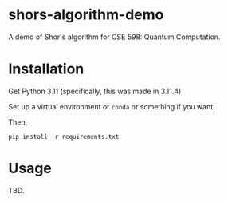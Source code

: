 # shors-algorithm-demo

A demo of Shor's algorithm for CSE 598: Quantum Computation.

# Installation

Get Python 3.11 (specifically, this was made in 3.11.4)

Set up a virtual environment or `conda` or something if you want.

Then,

`
pip install -r requirements.txt
`

# Usage

TBD.

